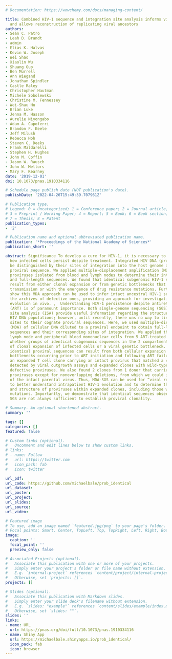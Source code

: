 ```yaml
---
# Documentation: https://wowchemy.com/docs/managing-content/

title: Combined HIV-1 sequence and integration site analysis informs viral dynamics
  and allows reconstruction of replicating viral ancestors
authors:
- Sean C. Patro
- Leah D. Brandt
- admin
- Elias K. Halvas
- Kevin W. Joseph
- Wei Shao
- Xiaolin Wu
- Shuang Guo
- Ben Murrell
- Ann Wiegand
- Jonathan Spindler
- Castle Raley
- Christopher Hautman
- Michele Sobolewski
- Christine M. Fennessey
- Wei-Shau Hu
- Brian Luke
- Jenna M. Hasson
- Aurelie Niyongabo
- Adam A. Capoferri
- Brandon F. Keele
- Jeff Milush
- Rebecca Hoh
- Steven G. Deeks
- Frank Maldarelli
- Stephen H. Hughes
- John M. Coffin
- Jason W. Rausch
- John W. Mellors
- Mary F. Kearney
date: '2019-12-01'
doi: 10.1073/pnas.1910334116

# Schedule page publish date (NOT publication's date).
publishDate: '2022-04-26T15:49:39.707961Z'

# Publication type.
# Legend: 0 = Uncategorized; 1 = Conference paper; 2 = Journal article;
# 3 = Preprint / Working Paper; 4 = Report; 5 = Book; 6 = Book section;
# 7 = Thesis; 8 = Patent
publication_types:
- '2'

# Publication name and optional abbreviated publication name.
publication: '*Proceedings of the National Academy of Sciences*'
publication_short: ''

abstract: Significance To develop a cure for HIV-1, it is necessary to understand
  how infected cells persist despite treatment. Integrated HIV DNA (proviruses) can
  be distinguished by their sites of integration into the host genome and by their
  proviral sequence. We applied multiple-displacement amplification (MDA) to single
  proviruses isolated from blood and lymph nodes to determine their integration sites
  and full-length sequences. We found that identical subgenomic HIV-1 sequences can
  result from either clonal expansion or from genetic bottlenecks that occurred with
  transmission or with the emergence of drug resistance mutations. Furthermore, we
  show this MDA approach can be used to infer intact ancestral HIV-1 sequences from
  the archives of defective ones, providing an approach for investigations of HIV-1
  evolution in vivo. ,  Understanding HIV-1 persistence despite antiretroviral therapy
  (ART) is of paramount importance. Both single-genome sequencing (SGS) and integration
  site analysis (ISA) provide useful information regarding the structure of persistent
  HIV DNA populations; however, until recently, there was no way to link integration
  sites to their cognate proviral sequences. Here, we used multiple-displacement amplification
  (MDA) of cellular DNA diluted to a proviral endpoint to obtain full-length proviral
  sequences and their corresponding sites of integration. We applied this method to
  lymph node and peripheral blood mononuclear cells from 5 ART-treated donors to determine
  whether groups of identical subgenomic sequences in the 2 compartments are the result
  of clonal expansion of infected cells or a viral genetic bottleneck. We found that
  identical proviral sequences can result from both cellular expansion and viral genetic
  bottlenecks occurring prior to ART initiation and following ART failure. We identified
  an expanded T cell clone carrying an intact provirus that matched a variant previously
  detected by viral outgrowth assays and expanded clones with wild-type and drug-resistant
  defective proviruses. We also found 2 clones from 1 donor that carried identical
  proviruses except for nonoverlapping deletions, from which we could infer the sequence
  of the intact parental virus. Thus, MDA-SGS can be used for “viral reconstruction”
  to better understand intrapatient HIV-1 evolution and to determine the clonality
  and structure of proviruses within expanded clones, including those with drug-resistant
  mutations. Importantly, we demonstrate that identical sequences observed by standard
  SGS are not always sufficient to establish proviral clonality.

# Summary. An optional shortened abstract.
summary: ''

tags: []
categories: []
featured: false

# Custom links (optional).
#   Uncomment and edit lines below to show custom links.
# links:
# - name: Follow
#   url: https://twitter.com
#   icon_pack: fab
#   icon: twitter

url_pdf:
url_code: https://github.com/michaelbale/prob_identical
url_dataset:
url_poster:
url_project:
url_slides:
url_source:
url_video:

# Featured image
# To use, add an image named `featured.jpg/png` to your page's folder. 
# Focal points: Smart, Center, TopLeft, Top, TopRight, Left, Right, BottomLeft, Bottom, BottomRight.
image:
  caption: ''
  focal_point: ''
  preview_only: false

# Associated Projects (optional).
#   Associate this publication with one or more of your projects.
#   Simply enter your project's folder or file name without extension.
#   E.g. `internal-project` references `content/project/internal-project/index.md`.
#   Otherwise, set `projects: []`.
projects: []

# Slides (optional).
#   Associate this publication with Markdown slides.
#   Simply enter your slide deck's filename without extension.
#   E.g. `slides: "example"` references `content/slides/example/index.md`.
#   Otherwise, set `slides: ""`.
slides: ''
links:
- name: URL
  url: https://pnas.org/doi/full/10.1073/pnas.1910334116
- name: Shiny App
  url: https://michaelbale.shinyapps.io/prob_identical/
  icon_pack: fab
  icon: browser
---
```


